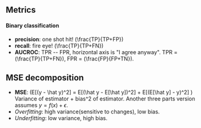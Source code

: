 ## Metrics
#### Binary classification
- **precision**: one shot hit! \(\frac{TP}{TP+FP}\)
- **recall**: fire eye! \(\frac{TP}{TP+FN}\)
- **AUCROC**: TPR -- FPR, horizontal axis is "I agree anyway". TPR = \(\frac{TP}{TP+FN}\), FPR = \(\frac{FP}{FP+TN}\).

## MSE decomposition
- **MSE**: \(E[(y - \hat y)^2] = E[(\hat y - E[\hat y])^2] + E[(E[\hat y] - y)^2] \)
Variance of estimator + bias^2 of estimator.
Another three parts version assumes $y = f(x) + \epsilon$.
- *Overfitting*: high variance(sensitive to changes), low bias. 
- *Underfitting*: low variance, high bias.

